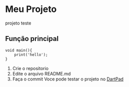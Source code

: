 
# Meu Projeto
projeto teste 
## Função principal


```
void main(){
    print('hello');
}
```
1. Crie o repositorio
2. Edite o arquivo README.md
3. Faça o commit 
Voce pode testar o projeto no [DartPad](https://dartpad.dev/)
